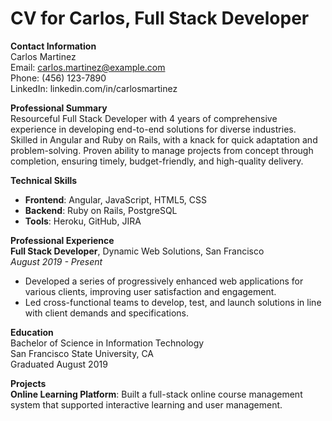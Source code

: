 # CV for Carlos, Full Stack Developer

**Contact Information**  
Carlos Martinez  
Email: carlos.martinez@example.com  
Phone: (456) 123-7890  
LinkedIn: linkedin.com/in/carlosmartinez

**Professional Summary**  
Resourceful Full Stack Developer with 4 years of comprehensive experience in developing end-to-end solutions for diverse industries. Skilled in Angular and Ruby on Rails, with a knack for quick adaptation and problem-solving. Proven ability to manage projects from concept through completion, ensuring timely, budget-friendly, and high-quality delivery.

**Technical Skills**

- **Frontend**: Angular, JavaScript, HTML5, CSS
- **Backend**: Ruby on Rails, PostgreSQL
- **Tools**: Heroku, GitHub, JIRA

**Professional Experience**  
**Full Stack Developer**, Dynamic Web Solutions, San Francisco  
_August 2019 - Present_

- Developed a series of progressively enhanced web applications for various clients, improving user satisfaction and engagement.
- Led cross-functional teams to develop, test, and launch solutions in line with client demands and specifications.

**Education**  
Bachelor of Science in Information Technology  
San Francisco State University, CA  
Graduated August 2019

**Projects**  
**Online Learning Platform**: Built a full-stack online course management system that supported interactive learning and user management.
